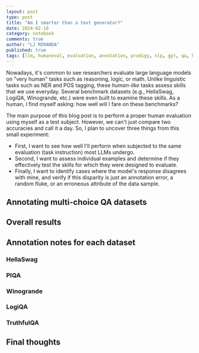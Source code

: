 ```yaml
---
layout: post
type: post
title: "Am I smarter than a text generator?"
date: 2024-02-18
category: notebook
comments: true
author: "LJ MIRANDA"
published: true
tags: [llm, humaneval, evaluation, annotation, prodigy, nlp, gpt, qa, hellaswag, winogrande]
---
```


<span class="firstcharacter">N</span>owadays, it's common to see researchers evaluate large language models on "very human" tasks such as reasoning, logic, or math.
Unlike linguistic tasks such as NER and POS tagging, these *human-like* tasks assess skills that we use everyday.
Several benchmark datasets (e.g., HellaSwag, LogiQA, Winogrande, etc.) were even built to examine these skills. 
As a human, I find myself asking: how well will I fare on these benchmarks?

The main purpose of this blog post is to perform a proper human evaluation using myself as a test subject. 
However, we can't just compare two accuracies and call it a day.
So, I plan to uncover three things from this small experiment: 

- First, I want to see how well I'll perform when subjected to the same evaluation (task instruction) most LLMs undergo. 
- Second, I want to assess individual examples and determine if they effectively test the skills for which they were designed to evaluate.
- Finally, I want to identify cases where the model's response disagrees with mine, and verify if this disparity is just an annotation error, a random fluke, or an erroneous attribute of the data sample.

## Annotating multi-choice QA datasets

<!-- experimental setup -->

## Overall results

## Annotation notes for each dataset

### HellaSwag

### PIQA

### Winogrande


### LogiQA

### TruthfulQA

## Final thoughts
